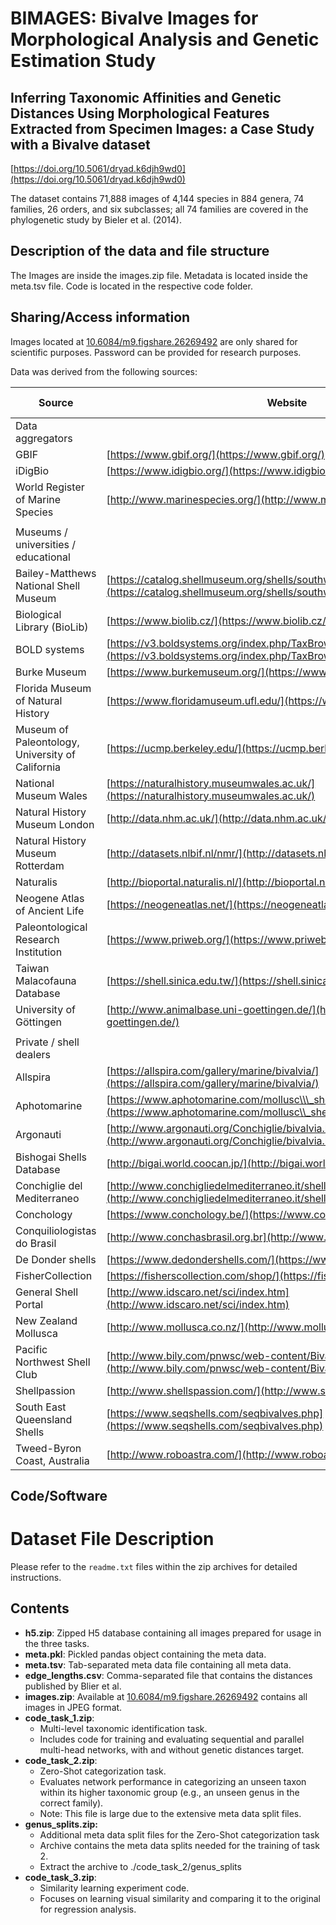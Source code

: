 # **BIMAGES**: **B**ivalve **I**mages for **M**orphological **A**nalysis and **G**enetic **E**stimation **S**tudy

## Inferring Taxonomic Affinities and Genetic Distances Using Morphological Features Extracted from Specimen Images: a Case Study with a Bivalve dataset

[https://doi.org/10.5061/dryad.k6djh9wd0](https://doi.org/10.5061/dryad.k6djh9wd0)

The dataset contains 71,888 images of 4,144 species in 884 genera, 74 families, 26 orders, and six subclasses; all 74 families are covered in the phylogenetic study by Bieler et al. (2014).

## Description of the data and file structure

The Images are inside the images.zip file. Metadata is located inside the meta.tsv file. Code is located in the respective code folder.

## Sharing/Access information

Images located at [10.6084/m9.figshare.26269492](https://doi.org/10.6084/m9.figshare.26269492) are only shared for scientific purposes. Password can be provided for research purposes.

Data was derived from the following sources:

| Source                                           | Website                                                                                                                                             | N of images |   |   |
| ------------------------------------------------ | --------------------------------------------------------------------------------------------------------------------------------------------------- | ----------- | - | - |
| Data aggregators                                 |                                                                                                                                                     |             |   |   |
| GBIF                                             | [https://www.gbif.org/](https://www.gbif.org/)                                                                                                      | 4780        |   |   |
| iDigBio                                          | [https://www.idigbio.org/](https://www.idigbio.org/)                                                                                                | 3894        |   |   |
| World Register of Marine Species                 | [http://www.marinespecies.org/](http://www.marinespecies.org/)                                                                                      | 3073        |   |   |
|                                                  |                                                                                                                                                     |             |   |   |
| Museums / universities / educational             |                                                                                                                                                     |             |   |   |
| Bailey-Matthews National Shell Museum            | [https://catalog.shellmuseum.org/shells/southwest-florida-shells](https://catalog.shellmuseum.org/shells/southwest-florida-shells)                  | 293         |   |   |
| Biological Library (BioLib)                      | [https://www.biolib.cz/](https://www.biolib.cz/)                                                                                                    | 509         |   |   |
| BOLD systems                                     | [https://v3.boldsystems.org/index.php/TaxBrowser\\\_Home](https://v3.boldsystems.org/index.php/TaxBrowser\\_Home)                                   | 353         |   |   |
| Burke Museum                                     | [https://www.burkemuseum.org/](https://www.burkemuseum.org/)                                                                                        | 66          |   |   |
| Florida Museum of Natural History                | [https://www.floridamuseum.ufl.edu/](https://www.floridamuseum.ufl.edu/)                                                                            | 797         |   |   |
| Museum of Paleontology, University of California | [https://ucmp.berkeley.edu/](https://ucmp.berkeley.edu/)                                                                                            | 274         |   |   |
| National Museum Wales                            | [https://naturalhistory.museumwales.ac.uk/](https://naturalhistory.museumwales.ac.uk/)                                                              | 1478        |   |   |
| Natural History Museum London                    | [http://data.nhm.ac.uk/](http://data.nhm.ac.uk/)                                                                                                    | 412         |   |   |
| Natural History Museum Rotterdam                 | [http://datasets.nlbif.nl/nmr/](http://datasets.nlbif.nl/nmr/)                                                                                      | 585         |   |   |
| Naturalis                                        | [http://bioportal.naturalis.nl/](http://bioportal.naturalis.nl/)                                                                                    | 3667        |   |   |
| Neogene Atlas of Ancient Life                    | [https://neogeneatlas.net/](https://neogeneatlas.net/)                                                                                              | 126         |   |   |
| Paleontological Research Institution             | [https://www.priweb.org/](https://www.priweb.org/)                                                                                                  | 1713        |   |   |
| Taiwan Malacofauna Database                      | [https://shell.sinica.edu.tw/](https://shell.sinica.edu.tw/)                                                                                        | 162         |   |   |
| University of Göttingen                          | [http://www.animalbase.uni-goettingen.de/](http://www.animalbase.uni-goettingen.de/)                                                                | 318         |   |   |
|                                                  |                                                                                                                                                     |             |   |   |
| Private / shell dealers                          |                                                                                                                                                     |             |   |   |
| Allspira                                         | [https://allspira.com/gallery/marine/bivalvia/](https://allspira.com/gallery/marine/bivalvia/)                                                      | 2365        |   |   |
| Aphotomarine                                     | [https://www.aphotomarine.com/mollusc\\\_shells\\\_bivalves\\\_marine.html](https://www.aphotomarine.com/mollusc\\_shells\\_bivalves\\_marine.html) | 99          |   |   |
| Argonauti                                        | [http://www.argonauti.org/Conchiglie/bivalvia.html](http://www.argonauti.org/Conchiglie/bivalvia.html)                                              | 292         |   |   |
| Bishogai Shells Database                         | [http://bigai.world.coocan.jp/](http://bigai.world.coocan.jp/)                                                                                      | 356         |   |   |
| Conchiglie del Mediterraneo                      | [http://www.conchigliedelmediterraneo.it/shell.php?classe=Bivalvia](http://www.conchigliedelmediterraneo.it/shell.php?classe=Bivalvia)              | 902         |   |   |
| Conchology                                       | [https://www.conchology.be/](https://www.conchology.be/)                                                                                            | 36134       |   |   |
| Conquiliologistas do Brasil                      | [http://www.conchasbrasil.org.br](http://www.conchasbrasil.org.br)                                                                                  | 487         |   |   |
| De Donder shells                                 | [https://www.dedondershells.com/](https://www.dedondershells.com/)                                                                                  | 1140        |   |   |
| FisherCollection                                 | [https://fisherscollection.com/shop/](https://fisherscollection.com/shop/)                                                                      | 1157        |   |   |
| General Shell Portal                             | [http://www.idscaro.net/sci/index.htm](http://www.idscaro.net/sci/index.htm)                                                                        | 2064        |   |   |
| New Zealand Mollusca                             | [http://www.mollusca.co.nz/](http://www.mollusca.co.nz/)                                                                                            | 268         |   |   |
| Pacific Northwest Shell Club                     | [http://www.bily.com/pnwsc/web-content/Bivalve-Identification.html](http://www.bily.com/pnwsc/web-content/Bivalve-Identification.html)              | 440         |   |   |
| Shellpassion                                     | [http://www.shellspassion.com/](http://www.shellspassion.com/)                                                                                      | 963         |   |   |
| South East Queensland Shells                     | [https://www.seqshells.com/seqbivalves.php](https://www.seqshells.com/seqbivalves.php)                                                              | 419         |   |   |
| Tweed-Byron Coast, Australia                     | [http://www.roboastra.com/](http://www.roboastra.com/)                                                                                              | 23          |   |   |

## Code/Software

# Dataset File Description

Please refer to the `readme.txt` files within the zip archives for detailed instructions.

## Contents

*   **h5.zip**: Zipped H5 database containing all images prepared for usage in the three tasks.
*   **meta.pkl**: Pickled pandas object containing the meta data.
*   **meta.tsv**: Tab-separated meta data file containing all meta data.
*   **edge_lengths.csv**: Comma-separated file that contains the distances published by Blier et al.
*   **images.zip**: Available at [10.6084/m9.figshare.26269492](https://doi.org/10.6084/m9.figshare.26269492) contains all images in JPEG format.
*   **code_task_1.zip**:
    *   Multi-level taxonomic identification task.
    *   Includes code for training and evaluating sequential and parallel multi-head networks, with and without genetic distances target.
*   **code_task_2.zip**:
    *   Zero-Shot categorization task.
    *   Evaluates network performance in categorizing an unseen taxon within its higher taxonomic group (e.g., an unseen genus in the correct family).
    *   Note: This file is large due to the extensive meta data split files.
*   **genus_splits.zip:**
    *   Additional meta data split files for the Zero-Shot categorization task
    *   Archive contains the meta data splits needed for the training of task 2.
    *   Extract the archive to ./code_task_2/genus_splits
*   **code_task_3.zip**:
    *   Similarity learning experiment code.
    *   Focuses on learning visual similarity and comparing it to the original for regression analysis.

